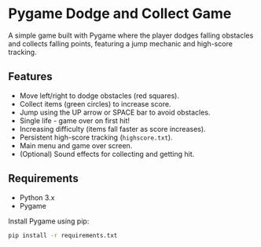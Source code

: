# Pygame Dodge and Collect Game

A simple game built with Pygame where the player dodges falling obstacles and collects falling points, featuring a jump mechanic and high-score tracking.

## Features

*   Move left/right to dodge obstacles (red squares).
*   Collect items (green circles) to increase score.
*   Jump using the UP arrow or SPACE bar to avoid obstacles.
*   Single life - game over on first hit!
*   Increasing difficulty (items fall faster as score increases).
*   Persistent high-score tracking (`highscore.txt`).
*   Main menu and game over screen.
*   (Optional) Sound effects for collecting and getting hit.

## Requirements

*   Python 3.x
*   Pygame

Install Pygame using pip:
```bash
pip install -r requirements.txt